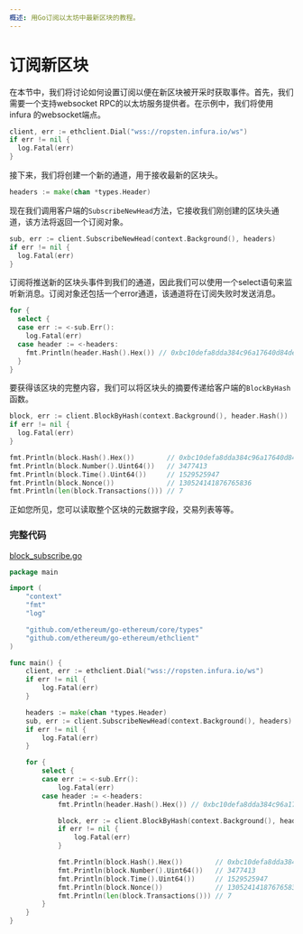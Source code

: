 ```yaml
---
概述: 用Go订阅以太坊中最新区块的教程。
---
```


# 订阅新区块 

在本节中，我们将讨论如何设置订阅以便在新区块被开采时获取事件。首先，我们需要一个支持websocket RPC的以太坊服务提供者。在示例中，我们将使用infura 的websocket端点。

```go
client, err := ethclient.Dial("wss://ropsten.infura.io/ws")
if err != nil {
  log.Fatal(err)
}
```

接下来，我们将创建一个新的通道，用于接收最新的区块头。

```go
headers := make(chan *types.Header)
```

现在我们调用客户端的`SubscribeNewHead`方法，它接收我们刚创建的区块头通道，该方法将返回一个订阅对象。

```go
sub, err := client.SubscribeNewHead(context.Background(), headers)
if err != nil {
  log.Fatal(err)
}
```

订阅将推送新的区块头事件到我们的通道，因此我们可以使用一个select语句来监听新消息。订阅对象还包括一个error通道，该通道将在订阅失败时发送消息。

```go
for {
  select {
  case err := <-sub.Err():
    log.Fatal(err)
  case header := <-headers:
    fmt.Println(header.Hash().Hex()) // 0xbc10defa8dda384c96a17640d84de5578804945d347072e091b4e5f390ddea7f
  }
}
```

要获得该区块的完整内容，我们可以将区块头的摘要传递给客户端的`BlockByHash`函数。

```go
block, err := client.BlockByHash(context.Background(), header.Hash())
if err != nil {
  log.Fatal(err)
}

fmt.Println(block.Hash().Hex())        // 0xbc10defa8dda384c96a17640d84de5578804945d347072e091b4e5f390ddea7f
fmt.Println(block.Number().Uint64())   // 3477413
fmt.Println(block.Time().Uint64())     // 1529525947
fmt.Println(block.Nonce())             // 130524141876765836
fmt.Println(len(block.Transactions())) // 7
```

正如您所见，您可以读取整个区块的元数据字段，交易列表等等。

### 完整代码

[block_subscribe.go](https://github.com/mhxw/eth-dev-with-go/blob/main/code/block_subscribe.go)

```go
package main

import (
	"context"
	"fmt"
	"log"

	"github.com/ethereum/go-ethereum/core/types"
	"github.com/ethereum/go-ethereum/ethclient"
)

func main() {
	client, err := ethclient.Dial("wss://ropsten.infura.io/ws")
	if err != nil {
		log.Fatal(err)
	}

	headers := make(chan *types.Header)
	sub, err := client.SubscribeNewHead(context.Background(), headers)
	if err != nil {
		log.Fatal(err)
	}

	for {
		select {
		case err := <-sub.Err():
			log.Fatal(err)
		case header := <-headers:
			fmt.Println(header.Hash().Hex()) // 0xbc10defa8dda384c96a17640d84de5578804945d347072e091b4e5f390ddea7f

			block, err := client.BlockByHash(context.Background(), header.Hash())
			if err != nil {
				log.Fatal(err)
			}

			fmt.Println(block.Hash().Hex())        // 0xbc10defa8dda384c96a17640d84de5578804945d347072e091b4e5f390ddea7f
			fmt.Println(block.Number().Uint64())   // 3477413
			fmt.Println(block.Time().Uint64())     // 1529525947
			fmt.Println(block.Nonce())             // 130524141876765836
			fmt.Println(len(block.Transactions())) // 7
		}
	}
}
```

